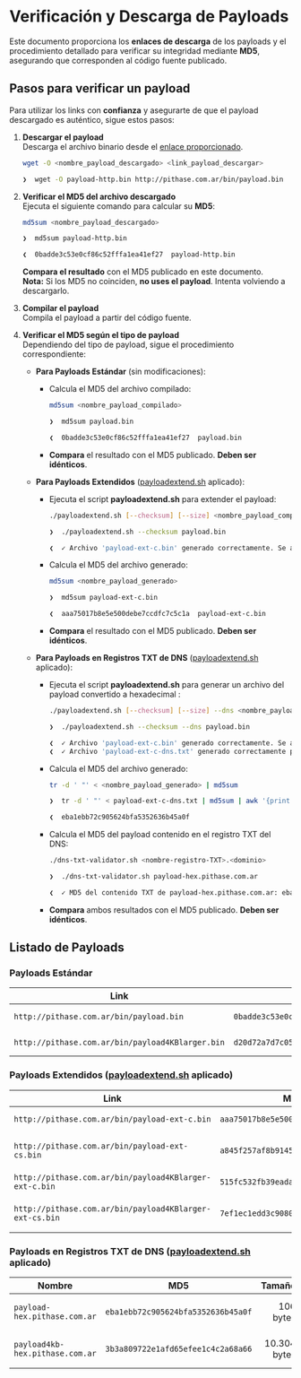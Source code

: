 # Verificación y Descarga de Payloads

Este documento proporciona los **enlaces de descarga** de los payloads y el procedimiento detallado para verificar su integridad mediante **MD5**, asegurando que corresponden al código fuente publicado.

## Pasos para verificar un payload

Para utilizar los links con **confianza** y asegurarte de que el payload descargado es auténtico, sigue estos pasos:

1. **Descargar el payload**  
   Descarga el archivo binario desde el [enlace proporcionado](https://github.com/Pithase/asm-payloads-loaders/blob/main/bin/README.md#payloads-est%C3%A1ndar).
   ```sh
   wget -O <nombre_payload_descargado> <link_payload_descargar>
   ```
   ```sh
   ❯  wget -O payload-http.bin http://pithase.com.ar/bin/payload.bin
   ``` 

3. **Verificar el MD5 del archivo descargado**  
   Ejecuta el siguiente comando para calcular su **MD5**:
   ```sh
   md5sum <nombre_payload_descargado>
   ```
   ```sh
   ❯  md5sum payload-http.bin

   ❮  0badde3c53e0cf86c52fffa1ea41ef27  payload-http.bin
   ```      
   **Compara el resultado** con el MD5 publicado en este documento.  
   **Nota:** Si los MD5 no coinciden, **no uses el payload**. Intenta volviendo a descargarlo.

4. **Compilar el payload**  
   Compila el payload a partir del código fuente.

5. **Verificar el MD5 según el tipo de payload**  
   Dependiendo del tipo de payload, sigue el procedimiento correspondiente:

   - **Para Payloads Estándar** (sin modificaciones):
     - Calcula el MD5 del archivo compilado:
       ```sh
       md5sum <nombre_payload_compilado>
       ```
       ```sh
       ❯  md5sum payload.bin

       ❮  0badde3c53e0cf86c52fffa1ea41ef27  payload.bin
       ```       
     - **Compara** el resultado con el MD5 publicado. **Deben ser idénticos**.

   - **Para Payloads Extendidos** ([payloadextend.sh](https://github.com/Pithase/asm-payloads-loaders/blob/main/payloadextend.sh) aplicado):
     - Ejecuta el script **payloadextend.sh** para extender el payload:
       ```sh
       ./payloadextend.sh [--checksum] [--size] <nombre_payload_compilado>
       ```
       ```sh
       ❯  ./payloadextend.sh --checksum payload.bin

       ❮  ✓ Archivo 'payload-ext-c.bin' generado correctamente. Se agregó información adicional de checksum.
       ```        
     - Calcula el MD5 del archivo generado:
       ```sh
       md5sum <nombre_payload_generado>
       ```
       ```sh
       ❯  md5sum payload-ext-c.bin

       ❮  aaa75017b8e5e500debe7ccdfc7c5c1a  payload-ext-c.bin
       ```       
     - **Compara** el resultado con el MD5 publicado. **Deben ser idénticos**.
    
   - **Para Payloads en Registros TXT de DNS** ([payloadextend.sh](https://github.com/Pithase/asm-payloads-loaders/blob/main/payloadextend.sh) aplicado):
     - Ejecuta el script **payloadextend.sh** para generar un archivo del payload convertido a hexadecimal :
       ```sh
       ./payloadextend.sh [--checksum] [--size] --dns <nombre_payload_compilado>
       ```       
       ```sh
       ❯  ./payloadextend.sh --checksum --dns payload.bin

       ❮  ✓ Archivo 'payload-ext-c.bin' generado correctamente. Se agregó información adicional de checksum.
       ❮  ✓ Archivo 'payload-ext-c-dns.txt' generado correctamente para su uso en registros TXT de DNS.
       ```
     - Calcula el MD5 del archivo generado:
       ```sh
       tr -d ' "' < <nombre_payload_generado> | md5sum
       ```
       ```sh
       ❯  tr -d ' "' < payload-ext-c-dns.txt | md5sum | awk '{print $1}'

       ❮  eba1ebb72c905624bfa5352636b45a0f
       ```
     - Calcula el MD5 del payload contenido en el registro TXT del DNS:
       ```sh
       ./dns-txt-validator.sh <nombre-registro-TXT>.<dominio>
       ```
       ```sh       
       ❯  ./dns-txt-validator.sh payload-hex.pithase.com.ar

       ❮  ✓ MD5 del contenido TXT de payload-hex.pithase.com.ar: eba1ebb72c905624bfa5352636b45a0f
       ```       
     - **Compara** ambos resultados con el MD5 publicado. **Deben ser idénticos**.

## Listado de Payloads

### Payloads Estándar

| Link | MD5 | Tamaño |
|------|-----|-------:|
| `http://pithase.com.ar/bin/payload.bin` | `0badde3c53e0cf86c52fffa1ea41ef27` | 49 bytes |
| `http://pithase.com.ar/bin/payload4KBlarger.bin` | `d20d72a7d7c05ed70d58aceec8031f29` | 5.088 bytes |

### Payloads Extendidos ([payloadextend.sh](https://github.com/Pithase/asm-payloads-loaders/blob/main/payloadextend.sh) aplicado)

| Link | MD5 | Tamaño | Argumentos |
|------|-----|-------:|------------|
| `http://pithase.com.ar/bin/payload-ext-c.bin` | `aaa75017b8e5e500debe7ccdfc7c5c1a` | 52 bytes | --checksum |
| `http://pithase.com.ar/bin/payload-ext-cs.bin` | `a845f257af8b9145ef61b17d2fb64db6` | 55 bytes | --checksum --size |
| `http://pithase.com.ar/bin/payload4KBlarger-ext-c.bin` | `515fc532fb39eada6adcf4aced73b02e` | 5.091 bytes | --checksum|
| `http://pithase.com.ar/bin/payload4KBlarger-ext-cs.bin` | `7ef1ec1edd3c9080d6a7118afbbaf429` | 5.094 bytes | --checksum --size |

### Payloads en Registros TXT de DNS ([payloadextend.sh](https://github.com/Pithase/asm-payloads-loaders/blob/main/payloadextend.sh) aplicado)

| Nombre | MD5 | Tamaño | Formato | Argumentos |
|--------|-----|-------:|---------|------------|
| `payload-hex.pithase.com.ar` | `eba1ebb72c905624bfa5352636b45a0f` | 106 bytes | hexadecimal | --checksum --dns |
| `payload4kb-hex.pithase.com.ar` | `3b3a809722e1afd65efee1c4c2a68a66` | 10.304 bytes | hexadecimal | --checksum --dns |
